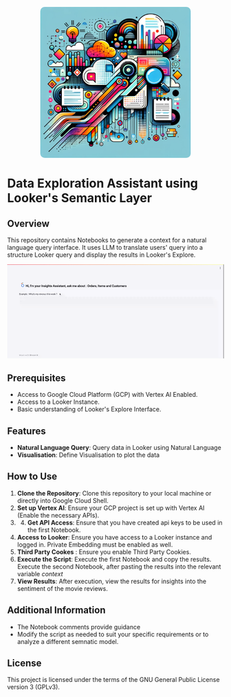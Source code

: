 <p align="center">
<img src="https://github.com/Kriz182/looker-explore-assistant/blob/main/uc9.png" width="350" height="350" alt="Cool Logo" style="border-radius: 10px;">
</p>


# Data Exploration Assistant using Looker's Semantic Layer

## Overview
This repository contains Notebooks to generate a context for a natural language query interface. It uses LLM to translate users' query into a structure Looker query and display the results in Looker's Explore.

<img src="https://github.com/Kriz182/looker-explore-assistant/blob/main/image1.gif"  alt="Demo" >

## Prerequisites
- Access to Google Cloud Platform (GCP) with Vertex AI Enabled.
- Access to a Looker Instance.
- Basic understanding of Looker's Explore Interface.

## Features
- **Natural Language Query**: Query data in Looker using Natural Language
- **Visualisation**: Define Visualisation to plot the data

## How to Use
1. **Clone the Repository**: Clone this repository to your local machine or directly into Google Cloud Shell.
2. **Set up Vertex AI**: Ensure your GCP project is set up with Vertex AI (Enable the necessary APIs).
3. 4. **Get API Access**: Ensure that you have created api keys to be used in the first Notebook.
4. **Access to Looker**: Ensure you have access to a Looker instance and logged in. Private Embedding must be enabled as well.
5. **Third Party Cookes** : Ensure you enable Third Party Cookies. 
6. **Execute the Script**: Execute the first Notebook and copy the results. Execute the second Notebook, after pasting the results into the relevant variable *context*
7. **View Results**: After execution, view the results for insights into the sentiment of the movie reviews.

## Additional Information
- The Notebook comments provide guidance
- Modify the script as needed to suit your specific requirements or to analyze a different semnatic model.


## License

This project is licensed under the terms of the GNU General Public License version 3 (GPLv3).

